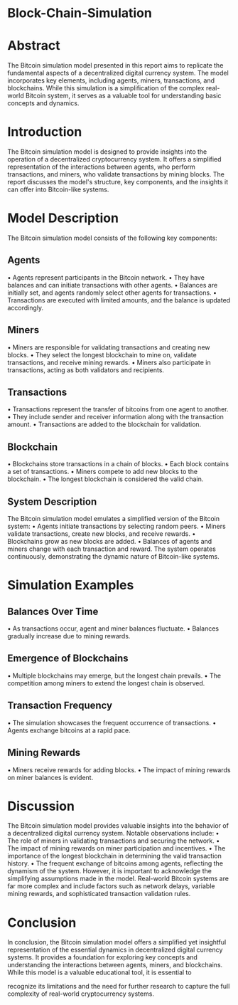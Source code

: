 # Block-Chain-Simulation

# Abstract
The Bitcoin simulation model presented in this report aims to replicate the fundamental aspects of a decentralized digital currency system. The model incorporates key elements, including agents, miners, transactions, and blockchains. While this simulation is a simplification of the complex real-world Bitcoin system, it serves as a valuable tool for understanding basic concepts and dynamics.

# Introduction
The Bitcoin simulation model is designed to provide insights into the operation of a decentralized cryptocurrency system. It offers a simplified representation of the interactions between agents, who perform transactions, and miners, who validate transactions by mining blocks. The report discusses the model's structure, key components, and the insights it can offer into Bitcoin-like systems.

# Model Description
The Bitcoin simulation model consists of the following key components:
## Agents
• Agents represent participants in the Bitcoin network.
• They have balances and can initiate transactions with other agents.
• Balances are initially set, and agents randomly select other agents for transactions.
• Transactions are executed with limited amounts, and the balance is updated
accordingly.
## Miners
• Miners are responsible for validating transactions and creating new blocks.
• They select the longest blockchain to mine on, validate transactions, and receive
mining rewards.
• Miners also participate in transactions, acting as both validators and recipients.
## Transactions
• Transactions represent the transfer of bitcoins from one agent to another.
• They include sender and receiver information along with the transaction amount.
• Transactions are added to the blockchain for validation.
## Blockchain
• Blockchains store transactions in a chain of blocks.
• Each block contains a set of transactions.
• Miners compete to add new blocks to the blockchain.
• The longest blockchain is considered the valid chain.
## System Description
The Bitcoin simulation model emulates a simplified version of the Bitcoin system:
• Agents initiate transactions by selecting random peers.
• Miners validate transactions, create new blocks, and receive rewards.
• Blockchains grow as new blocks are added.
• Balances of agents and miners change with each transaction and reward.
The system operates continuously, demonstrating the dynamic nature of Bitcoin-like systems.

# Simulation Examples
## Balances Over Time
• As transactions occur, agent and miner balances fluctuate.
• Balances gradually increase due to mining rewards.
## Emergence of Blockchains
• Multiple blockchains may emerge, but the longest chain prevails.
• The competition among miners to extend the longest chain is observed.
## Transaction Frequency
• The simulation showcases the frequent occurrence of transactions.
• Agents exchange bitcoins at a rapid pace.
## Mining Rewards
• Miners receive rewards for adding blocks.
• The impact of mining rewards on miner balances is evident.
# Discussion
The Bitcoin simulation model provides valuable insights into the behavior of a decentralized digital currency system. Notable observations include:
• The role of miners in validating transactions and securing the network.
• The impact of mining rewards on miner participation and incentives.
• The importance of the longest blockchain in determining the valid transaction history.
• The frequent exchange of bitcoins among agents, reflecting the dynamism of the system.
However, it is important to acknowledge the simplifying assumptions made in the model. Real-world Bitcoin systems are far more complex and include factors such as network delays, variable mining rewards, and sophisticated transaction validation rules.
# Conclusion
In conclusion, the Bitcoin simulation model offers a simplified yet insightful representation of the essential dynamics in decentralized digital currency systems. It provides a foundation for exploring key concepts and understanding the interactions between agents, miners, and blockchains. While this model is a valuable educational tool, it is essential to

recognize its limitations and the need for further research to capture the full complexity of real-world cryptocurrency systems.
